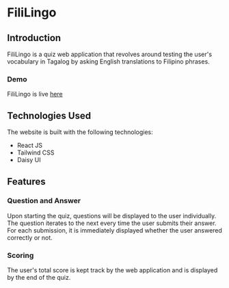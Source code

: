 # FiliLingo
## Introduction
FiliLingo is a quiz web application that revolves around testing the user's vocabulary in Tagalog by asking English translations to Filipino phrases.

### Demo
FiliLingo is live [here](https://fililingo.vercel.app/)

## Technologies Used
The website is built with the following technologies:
- React JS
- Tailwind CSS
- Daisy UI

## Features
### Question and Answer
Upon starting the quiz, questions will be displayed to the user individually. The question iterates to the next every time the user submits their answer. For each submission, it is immediately displayed whether the user answered correctly or not.

### Scoring
The user's total score is kept track by the web application and is displayed by the end of the quiz.
